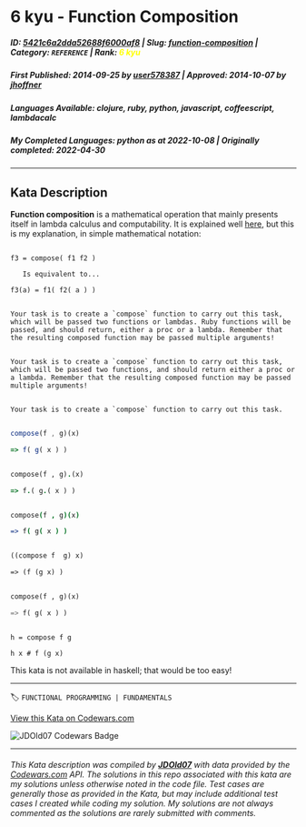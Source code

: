 # 6 kyu - Function Composition

##### **ID**: [5421c6a2dda52688f6000af8](https://www.codewars.com/kata/5421c6a2dda52688f6000af8) | **Slug**: [function-composition](https://www.codewars.com/kata/5421c6a2dda52688f6000af8) | **Category**: `REFERENCE` | **Rank**: <span style="color:yellow">6 kyu</span>

##### **First Published**: 2014-09-25 ***by*** [user578387](https://www.codewars.com/users/user578387) | **Approved**: 2014-10-07 ***by*** [jhoffner](https://www.codewars.com/users/jhoffner)

##### **Languages Available**: clojure, ruby, python, javascript, coffeescript, lambdacalc

##### **My Completed Languages**: python ***as at*** 2022-10-08 | **Originally completed**: 2022-04-30

---

## Kata Description


__Function composition__ is a mathematical operation that mainly presents itself in lambda calculus and computability. It is explained well [here](http://www.mathsisfun.com/sets/functions-composition.html), but this is my explanation, in simple mathematical notation:



```

f3 = compose( f1 f2 )

   Is equivalent to...

f3(a) = f1( f2( a ) )

```

~~~if-not:lambdacalc,ruby

Your task is to create a `compose` function to carry out this task, which will be passed two functions or lambdas. Ruby functions will be passed, and should return, either a proc or a lambda. Remember that the resulting composed function may be passed multiple arguments!

~~~

~~~if:ruby

Your task is to create a `compose` function to carry out this task, which will be passed two functions, and should return either a proc or a lambda. Remember that the resulting composed function may be passed multiple arguments!

~~~

~~~if:lambdacalc

Your task is to create a `compose` function to carry out this task.

~~~

```javascript

compose(f , g)(x)

=> f( g( x ) )

```

```ruby

compose(f , g).(x)

=> f.( g.( x ) )

```

```coffeescript

compose(f , g)(x)

=> f( g( x ) )

```

```clojure

((compose f  g) x)

=> (f (g x) )

```

```python

compose(f , g)(x)

=> f( g( x ) )

```

```lambdacalc

h = compose f g

h x # f (g x)

```





This kata is not available in haskell; that would be too easy!

---


🏷 `FUNCTIONAL PROGRAMMING | FUNDAMENTALS`


[View this Kata on Codewars.com](https://www.codewars.com/kata/5421c6a2dda52688f6000af8)

![](https://www.codewars.com/users/jdold07/badges/large "JDOld07 Codewars Badge")

---

###### *This Kata description was compiled by [**JDOld07**](https://tpstech.dev) with data provided by the [Codewars.com](https://www.codewars.com) API.  The solutions in this repo associated with this kata are my solutions unless otherwise noted in the code file.  Test cases are generally those as provided in the Kata, but may include additional test cases I created while coding my solution.  My solutions are not always commented as the solutions are rarely submitted with comments.*
